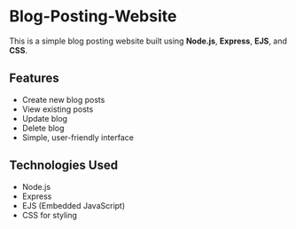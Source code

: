 # Blog-Posting-Website

This is a simple blog posting website built using **Node.js**, **Express**, **EJS**, and **CSS**. 

## Features
- Create new blog posts
- View existing posts
- Update blog
- Delete blog
- Simple, user-friendly interface

## Technologies Used
- Node.js
- Express
- EJS (Embedded JavaScript)
- CSS for styling